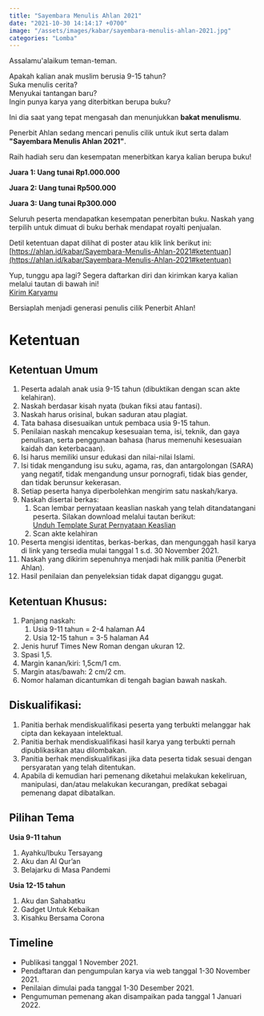 ```yaml
---
title: "Sayembara Menulis Ahlan 2021"
date: "2021-10-30 14:14:17 +0700"
image: "/assets/images/kabar/sayembara-menulis-ahlan-2021.jpg"
categories: "Lomba"
---
```


Assalamu'alaikum teman-teman.

<div class="alert alert-warning" role="alert">
Apakah kalian anak muslim berusia 9-15 tahun?<br />
Suka menulis cerita?<br />
Menyukai tantangan baru?<br />
Ingin punya karya yang diterbitkan berupa buku?
</div>

Ini dia saat yang tepat mengasah dan menunjukkan **bakat menulismu**. 

Penerbit Ahlan sedang mencari penulis cilik untuk ikut serta dalam **"Sayembara Menulis Ahlan 2021"**.

Raih hadiah seru dan kesempatan menerbitkan karya kalian berupa buku!
   
**Juara 1: Uang tunai Rp1.000.000** 

**Juara 2: Uang tunai Rp500.000**

**Juara 3: Uang tunai Rp300.000**

Seluruh peserta mendapatkan kesempatan penerbitan buku. Naskah yang terpilih untuk dimuat di buku berhak mendapat royalti penjualan.

Detil ketentuan dapat dilihat di poster atau klik link berikut ini:<br />
[https://ahlan.id/kabar/Sayembara-Menulis-Ahlan-2021#ketentuan](https://ahlan.id/kabar/Sayembara-Menulis-Ahlan-2021#ketentuan)

Yup, tunggu apa lagi? Segera daftarkan diri dan kirimkan karya kalian melalui tautan di bawah ini!<br />
[Kirim Karyamu](https://forms.gle/RxFhad7LpXUFU5yB9)

Bersiaplah menjadi generasi penulis cilik Penerbit Ahlan!

# Ketentuan
## Ketentuan Umum

1. Peserta adalah anak usia 9-15 tahun (dibuktikan dengan scan akte kelahiran).
2. Naskah berdasar kisah nyata (bukan fiksi atau fantasi).
3. Naskah harus orisinal, bukan saduran atau plagiat.
4. Tata bahasa disesuaikan untuk pembaca usia 9-15 tahun.
5. Penilaian naskah mencakup kesesuaian tema, isi, teknik, dan gaya penulisan, serta penggunaan bahasa (harus memenuhi kesesuaian kaidah dan keterbacaan).
6. Isi harus memiliki unsur edukasi dan nilai-nilai Islami. 
7. Isi tidak mengandung isu suku, agama, ras, dan antargolongan (SARA) yang negatif, tidak mengandung unsur pornografi, tidak bias gender, dan tidak berunsur kekerasan.
8. Setiap peserta hanya diperbolehkan mengirim satu naskah/karya.
9. Naskah disertai berkas:
    1. Scan lembar pernyataan keaslian naskah yang telah ditandatangani peserta. Silakan download melalui tautan berikut: <br />
    [Unduh Template Surat Pernyataan Keaslian](https://ahlan.id/assets/docs/surat-pernyataan-keaslian-naskah-lomba.docx)
    2. Scan akte kelahiran
10. Peserta mengisi identitas, berkas-berkas, dan mengunggah hasil karya di link yang tersedia mulai tanggal 1 s.d. 30 November 2021. 
11. Naskah yang dikirim sepenuhnya menjadi hak milik panitia (Penerbit Ahlan).
12. Hasil penilaian dan penyeleksian tidak dapat diganggu gugat.
       
## Ketentuan Khusus:

1. Panjang naskah:
    1. Usia 9-11 tahun = 2-4 halaman A4
    2. Usia 12-15 tahun = 3-5 halaman A4
2. Jenis huruf Times New Roman dengan ukuran 12.
3. Spasi 1,5.
4. Margin kanan/kiri: 1,5cm/1 cm.
5. Margin atas/bawah: 2 cm/2 cm.
6. Nomor halaman dicantumkan di tengah bagian bawah naskah.

## Diskualifikasi:
1. Panitia berhak mendiskualifikasi peserta yang terbukti melanggar hak cipta dan kekayaan intelektual.
2. Panitia berhak mendiskualifikasi hasil karya yang terbukti pernah dipublikasikan atau dilombakan.
3. Panitia berhak mendiskualifikasi jika data peserta tidak sesuai dengan persyaratan yang telah ditentukan.
4. Apabila di kemudian hari pemenang diketahui melakukan kekeliruan, manipulasi, dan/atau melakukan kecurangan, predikat sebagai pemenang dapat dibatalkan.

## Pilihan Tema
**Usia 9-11 tahun**
1. Ayahku/Ibuku Tersayang
2. Aku dan Al Qur’an
3. Belajarku di Masa Pandemi

**Usia 12-15 tahun**
1. Aku dan Sahabatku
2. Gadget Untuk Kebaikan
3. Kisahku Bersama Corona

## Timeline
- Publikasi tanggal 1 November 2021.
- Pendaftaran dan pengumpulan karya via web tanggal 1-30 November 2021.
- Penilaian dimulai pada tanggal 1-30 Desember 2021.
- Pengumuman pemenang akan disampaikan pada tanggal 1 Januari 2022.

